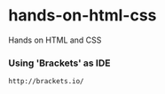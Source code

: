 # hands-on-html-css
Hands on HTML and CSS

### Using 'Brackets' as IDE 
    
    http://brackets.io/
